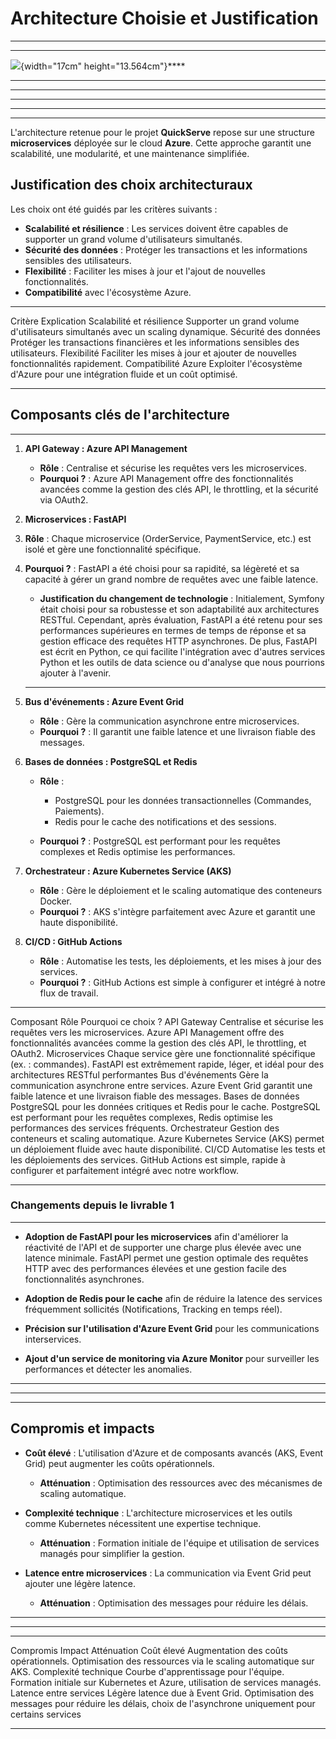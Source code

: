 ****Architecture Choisie et Justification****
=============================================

****

****

![](Pictures/10000001000019C600001491F23B1028.png){width="17cm"
height="13.564cm"}****

****

****

****

****

****

L\'architecture retenue pour le projet ****QuickServe**** repose sur une
structure ****microservices**** déployée sur le cloud ****Azure****.
Cette approche garantit une scalabilité, une modularité, et une
maintenance simplifiée.

****Justification des choix architecturaux****
----------------------------------------------

Les choix ont été guidés par les critères suivants :

-   ****Scalabilité et résilience**** : Les services doivent être
    capables de supporter un grand volume d\'utilisateurs simultanés.
-   ****Sécurité des données**** : Protéger les transactions et les
    informations sensibles des utilisateurs.
-   ****Flexibilité**** : Faciliter les mises à jour et l\'ajout de
    nouvelles fonctionnalités.
-   ****Compatibilité**** avec l'écosystème Azure.

  --------------------------- ---------------------------------------------------------------------------------------
  Critère                     Explication
  Scalabilité et résilience   Supporter un grand volume d\'utilisateurs simultanés avec un scaling dynamique.
  Sécurité des données        Protéger les transactions financières et les informations sensibles des utilisateurs.
  Flexibilité                 Faciliter les mises à jour et ajouter de nouvelles fonctionnalités rapidement.
  Compatibilité Azure         Exploiter l'écosystème d'Azure pour une intégration fluide et un coût optimisé.
  --------------------------- ---------------------------------------------------------------------------------------

#### 

****Composants clés de l'architecture****
-----------------------------------------

****

1.  ****API Gateway : Azure API Management****

    -   ****Rôle**** : Centralise et sécurise les requêtes vers les
        microservices.
    -   ****Pourquoi ?**** : Azure API Management offre des
        fonctionnalités avancées comme la gestion des clés API, le
        throttling, et la sécurité via OAuth2.

1.  ****Microservices : FastAPI****

2.  ****Rôle**** : Chaque microservice (OrderService, PaymentService,
    etc.) est isolé et gère une fonctionnalité spécifique.

3.  ****Pourquoi ?**** : FastAPI a été choisi pour sa rapidité, sa
    légèreté et sa capacité à gérer un grand nombre de requêtes avec une
    faible latence.

    -   ****Justification du changement de technologie**** :
        Initialement, Symfony était choisi pour sa robustesse et son
        adaptabilité aux architectures RESTful. Cependant, après
        évaluation, FastAPI a été retenu pour ses performances
        supérieures en termes de temps de réponse et sa gestion efficace
        des requêtes HTTP asynchrones. De plus, FastAPI est écrit en
        Python, ce qui facilite l\'intégration avec d\'autres services
        Python et les outils de data science ou d\'analyse que nous
        pourrions ajouter à l\'avenir.

    ****

1.  ****Bus d'événements : Azure Event Grid****

    -   ****Rôle**** : Gère la communication asynchrone entre
        microservices.
    -   ****Pourquoi ?**** : Il garantit une faible latence et une
        livraison fiable des messages.

1.  ****Bases de données : PostgreSQL et Redis****

    -   ****Rôle**** :

        -   PostgreSQL pour les données transactionnelles (Commandes,
            Paiements).
        -   Redis pour le cache des notifications et des sessions.

    -   ****Pourquoi ?**** : PostgreSQL est performant pour les requêtes
        complexes et Redis optimise les performances.

1.  ****Orchestrateur : Azure Kubernetes Service (AKS)****

    -   ****Rôle**** : Gère le déploiement et le scaling automatique des
        conteneurs Docker.
    -   ****Pourquoi ?**** : AKS s'intègre parfaitement avec Azure et
        garantit une haute disponibilité.

1.  ****CI/CD : GitHub Actions****

    -   ****Rôle**** : Automatise les tests, les déploiements, et les
        mises à jour des services.
    -   ****Pourquoi ?**** : GitHub Actions est simple à configurer et
        intégré à notre flux de travail.

  ------------------ ---------------------------------------------------------------------- ------------------------------------------------------------------------------------------------------------------
  Composant          Rôle                                                                   Pourquoi ce choix ?
  API Gateway        Centralise et sécurise les requêtes vers les microservices.            Azure API Management offre des fonctionnalités avancées comme la gestion des clés API, le throttling, et OAuth2.
  Microservices      Chaque service gère une fonctionnalité spécifique (ex. : commandes).   FastAPI est extrêmement rapide, léger, et idéal pour des architectures RESTful performantes
  Bus d'événements   Gère la communication asynchrone entre services.                       Azure Event Grid garantit une faible latence et une livraison fiable des messages.
  Bases de données   PostgreSQL pour les données critiques et Redis pour le cache.          PostgreSQL est performant pour les requêtes complexes, Redis optimise les performances des services fréquents.
  Orchestrateur      Gestion des conteneurs et scaling automatique.                         Azure Kubernetes Service (AKS) permet un déploiement fluide avec haute disponibilité.
  CI/CD              Automatise les tests et les déploiements des services.                 GitHub Actions est simple, rapide à configurer et parfaitement intégré avec notre workflow.
  ------------------ ---------------------------------------------------------------------- ------------------------------------------------------------------------------------------------------------------

#### 

### ****Changements depuis le livrable 1****

****

-   ****Adoption de FastAPI pour les microservices**** afin d\'améliorer
    la réactivité de l\'API et de supporter une charge plus élevée avec
    une latence minimale. FastAPI permet une gestion optimale des
    requêtes HTTP avec des performances élevées et une gestion facile
    des fonctionnalités asynchrones.

-   ****Adoption de Redis pour le cache**** afin de réduire la latence
    des services fréquemment sollicités (Notifications, Tracking en
    temps réel).

-   ****Précision sur l'utilisation d'Azure Event Grid**** pour les
    communications interservices.

-   ****Ajout d'un service de monitoring via Azure Monitor**** pour
    surveiller les performances et détecter les anomalies.

****

****

****

****Compromis et impacts****
----------------------------

-   ****Coût élevé**** : L'utilisation d'Azure et de composants avancés
    (AKS, Event Grid) peut augmenter les coûts opérationnels.

    -   ****Atténuation**** : Optimisation des ressources avec des
        mécanismes de scaling automatique.

-   ****Complexité technique**** : L\'architecture microservices et les
    outils comme Kubernetes nécessitent une expertise technique.

    -   ****Atténuation**** : Formation initiale de l'équipe et
        utilisation de services managés pour simplifier la gestion.

-   ****Latence entre microservices**** : La communication via Event
    Grid peut ajouter une légère latence.

    -   ****Atténuation**** : Optimisation des messages pour réduire les
        délais.

****

****

  ------------------------ ----------------------------------------- ------------------------------------------------------------------------------------------------------------
  Compromis                Impact                                    Atténuation
  Coût élevé               Augmentation des coûts opérationnels.     Optimisation des ressources via le scaling automatique sur AKS.
  Complexité technique     Courbe d\'apprentissage pour l\'équipe.   Formation initiale sur Kubernetes et Azure, utilisation de services managés.
  Latence entre services   Légère latence due à Event Grid.          Optimisation des messages pour réduire les délais, choix de l'asynchrone uniquement pour certains services
  ------------------------ ----------------------------------------- ------------------------------------------------------------------------------------------------------------
